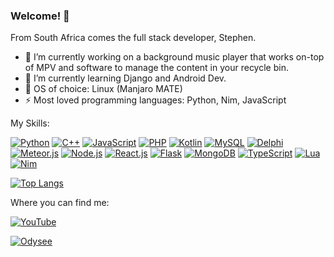 ### Welcome! 🌱

From South Africa comes the full stack developer, Stephen.

- 🔭 I’m currently working on a background music player that works on-top of MPV and software to manage the content in your recycle bin.
- 🌱 I’m currently learning Django and Android Dev.
- 👯 OS of choice: Linux (Manjaro MATE)
- ⚡ Most loved programming languages: Python, Nim, JavaScript

My Skills:

[<img alt="Python" src="https://img.shields.io/badge/-Python-4985BA?style=flat-square&logo=python&logoColor=white" />](https://www.python.org/)
[<img alt="C++" src="https://img.shields.io/badge/-C%2B%2B-3848A8?style=flat-square&logo=cplusplus&logoColor=white" />](https://www.cplusplus.com)
[<img alt="JavaScript" src="https://img.shields.io/badge/-JavaScript-CFB52E?style=flat-square&logo=javascript&logoColor=white" />](https://www.javascript.com/)
[<img alt="PHP" src="https://img.shields.io/badge/-PHP-687AB2?style=flat-square&logo=php&logoColor=white" />](https://www.php.net/)
[<img alt="Kotlin" src="https://img.shields.io/badge/-Kotlin-C712DC?style=flat-square&logo=kotlin&logoColor=white" />](https://kotlinlang.org/)
[<img alt="MySQL" src="https://img.shields.io/badge/-MySQL-DD7510?style=flat-square&logo=mysql&logoColor=white" />](https://www.mysql.com/)
[<img alt="Delphi" src="https://img.shields.io/badge/-Delphi-EF2C27?style=flat-square&logo=delphi&logoColor=white" />](https://www.embarcadero.com/products/Delphi)
[<img alt="Meteor.js" src="https://img.shields.io/badge/-Meteor.js-050318?style=flat-square&logo=meteor&logoColor=white" />](https://www.meteor.com/)
[<img alt="Node.js" src="https://img.shields.io/badge/-Node.js-8EC13E?style=flat-square&logo=node.js&logoColor=white" />](https://nodejs.org/en/)
[<img alt="React.js" src="https://img.shields.io/badge/-React.js-48CFF7?style=flat-square&logo=react&logoColor=white" />](https://reactjs.org/)
[<img alt="Flask" src="https://img.shields.io/badge/-Flask-F9CE3A?style=flat-square&logo=flask&logoColor=white" />](https://flask.palletsprojects.com/en/2.0.x/)
[<img alt="MongoDB" src="https://img.shields.io/badge/-MongoDB-608D4A?style=flat-square&logo=MongoDB&logoColor=white" />](https://www.mongodb.com/)
[<img alt="TypeScript" src="https://img.shields.io/badge/-TypeScript-0077C7?style=flat-square&logo=TypeScript&logoColor=white" />](https://www.typescriptlang.org/)
[<img alt="Lua" src="https://img.shields.io/badge/-Lua-01007F?style=flat-square&logo=Lua&logoColor=white" />](https://www.lua.org/)
[<img alt="Nim" src="https://img.shields.io/badge/-Nim-FFE953?style=flat-square&logo=Nim&logoColor=white" />](https://nim-lang.org/)

[![Top Langs](https://github-readme-stats.vercel.app/api/top-langs/?username=WeebNetsu&exclude_repo=An-Ni-Go&hide=makefile,html,cmake,c,css,scss,shell&layout=compact&langs_count=6)](https://github.com/anuraghazra/github-readme-stats)

<!-- I have a YouTube channel called [Steve's teacher](https://www.youtube.com/stevesteacher) where I teach other how to code and make occasional how-to and comedy videos. -->

Where you can find me:

[<img alt="YouTube" src="https://img.shields.io/badge/-Steve's teacher-FF0000?style=social&logo=youtube&logoColor=FF0000" />](https://www.youtube.com/stevesteacher)

[<img alt="Odysee" src="https://img.shields.io/badge/-Steve's teacher-EE186F?style=social&logo=odysee&logoColor=EE186F" />](https://odysee.com/$/invite/@stevesteacher:0)

<!--
**WeebNetsu/WeebNetsu** is a ✨ _special_ ✨ repository because its `README.md` (this file) appears on your GitHub profile.

Here are some ideas to get you started:

- 🔭 I’m currently working on ...
- 🌱 I’m currently learning ...
- 👯 I’m looking to collaborate on ...
- 🤔 I’m looking for help with ...
- 💬 Ask me about ...
- 📫 How to reach me: ...
- 😄 Pronouns: ...
- ⚡ Fun fact: ...
-->
